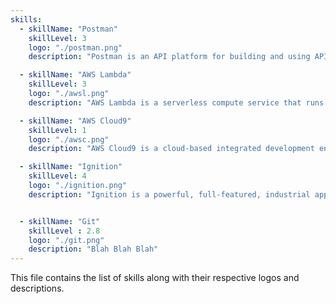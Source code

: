 ```yaml
---
skills:
  - skillName: "Postman"
    skillLevel: 3
    logo: "./postman.png"
    description: "Postman is an API platform for building and using APIs."

  - skillName: "AWS Lambda"
    skillLevel: 3
    logo: "./awsl.png"
    description: "AWS Lambda is a serverless compute service that runs your code in response to events."

  - skillName: "AWS Cloud9"
    skillLevel: 1
    logo: "./awsc.png"
    description: "AWS Cloud9 is a cloud-based integrated development environment (IDE)."

  - skillName: "Ignition"
    skillLevel: 4
    logo: "./ignition.png"
    description: "Ignition is a powerful, full-featured, industrial application platform."


  - skillName: "Git"
    skillLevel : 2.8
    logo: "./git.png"
    description: "Blah Blah Blah"
---
```


This file contains the list of skills along with their respective logos and descriptions.
